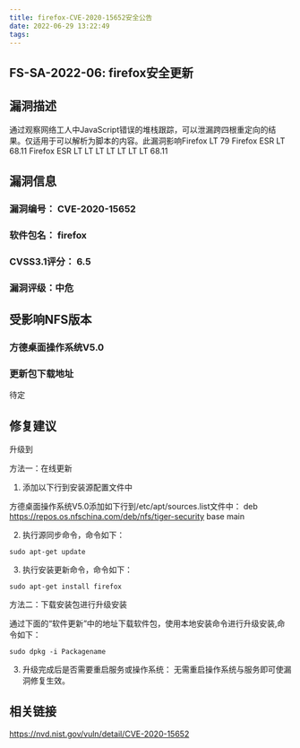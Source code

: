 ```yaml
---
title: firefox-CVE-2020-15652安全公告
date: 2022-06-29 13:22:49
tags:
---
```

## FS-SA-2022-06: firefox安全更新

## 漏洞描述

通过观察网络工人中JavaScript错误的堆栈跟踪，可以泄漏跨四根重定向的结果。仅适用于可以解析为脚本的内容。此漏洞影响Firefox LT 79 Firefox ESR LT 68.11 Firefox ESR LT LT LT LT LT LT LT 68.11 

## 漏洞信息

###    漏洞编号： CVE-2020-15652

###    软件包名： firefox

###    CVSS3.1评分： 6.5

###    漏洞评级：中危

## 受影响NFS版本

###    方德桌面操作系统V5.0

### 更新包下载地址

待定

## 修复建议

升级到 

方法一：在线更新

1. 添加以下行到安装源配置文件中

方德桌面操作系统V5.0添加如下行到/etc/apt/sources.list文件中：
deb https://repos.os.nfschina.com/deb/nfs/tiger-security base main

2. 执行源同步命令，命令如下：

```
sudo apt-get update
```

3. 执行安装更新命令，命令如下：

```
sudo apt-get install firefox
```

方法二：下载安装包进行升级安装

通过下面的“软件更新”中的地址下载软件包，使用本地安装命令进行升级安装,命令如下：

```
sudo dpkg -i Packagename
```

3. 升级完成后是否需要重启服务或操作系统：
   无需重启操作系统与服务即可使漏洞修复生效。

## 相关链接

https://nvd.nist.gov/vuln/detail/CVE-2020-15652
